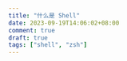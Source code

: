 ```yaml
---
title: "什么是 Shell"
date: 2023-09-19T14:06:02+08:00
comment: true
draft: true
tags: ["shell", "zsh"]
---
```




